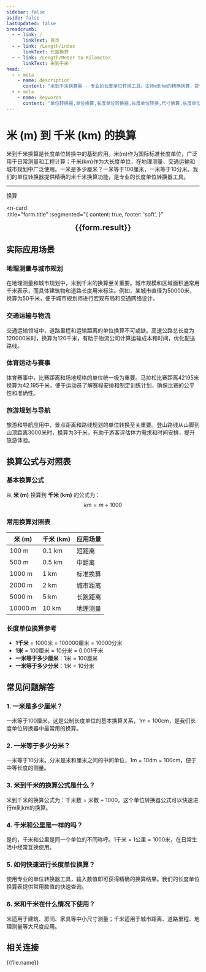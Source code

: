 ```yaml
---
sidebar: false
aside: false
lastUpdated: false
breadcrumb:
  - - link: /
      linkText: 首页
  - - link: /Length/index
      linkText: 长度换算
  - - link: /Length/Meter-to-Kilometer
      linkText: 米到千米
head:
  - - meta
    - name: description
      content: "米到千米换算器 - 专业的长度单位转换工具。支持m到km的精确换算，提供单位转换器、长度单位换算表和尺寸换算。一米是多少厘米？一米等于多少分米？专业解答米单位换算问题。"
  - - meta
    - name: keywords
      content: "单位转换器,单位换算,长度单位转换器,长度单位转换,尺寸换算,长度单位换算表,一米是多少厘米,一米等于多少分米,米,一分米等于多少厘米,一公尺,米的英文,米的单位,m单位,分米,公尺,一米等于多少厘米,1m等于多少cm,一米,米和厘米的换算,m是什么单位,1m是多少,1米等于多少厘米"
---
```

# 米 (m) 到 千米 (km) 的换算

米到千米换算是长度单位转换中的基础应用。米(m)作为国际标准长度单位，广泛用于日常测量和工程计算；千米(km)作为大长度单位，在地理测量、交通运输和城市规划中广泛使用。一米是多少厘米？一米等于100厘米，一米等于10分米。我们的单位转换器提供精确的米千米换算功能，是专业的长度单位转换器工具。

---
<script setup>
import { onMounted, reactive, inject, ref } from 'vue'
import { NButton, NForm, NFormItem, NInput, NInputNumber, NSelect, NCard, useMessage,NGrid ,NGi } from 'naive-ui'
import { defineClientComponent } from 'vitepress'
import { Length } from '../files';
const seoKey = ['单位转换器','单位换算','长度单位转换器','长度单位转换','尺寸换算','长度单位换算','长度单位换算表','一米是多少厘米啊','一米等于多少分米','米','一米是多少厘米','一分米等于多少厘米','一公尺','米的英文','米的单位','m单位','分米','公尺','一米等于多少厘米','米','1m等于多少cm','一米','米和厘米的换算','m单位','k是什么单位','一米等于多少厘米','m是什么单位','1m是多少','1米等于多少厘米','m']
const convert = inject('convert')

const form = reactive({
  number: null,
  result: '',
  title:'米 (m) 到千米 (km) 的长度单位换算',
})

const convertHandler = () => {
  if (form.number !== null && !isNaN(form.number)) {
    const convertedValue = parseFloat(form.number) / 1000
    form.result = `${form.number}m = ${convertedValue.toFixed(3)}km`
  } else {
    form.result = '请输入有效的数值。'
  }
}
</script>

<n-form size="large" :model="form">
  <n-form-item label="米 (m)">
    <n-input-number v-model:value="form.number" placeholder="输入米" style="width: 100%" />
  </n-form-item>
  <n-form-item>
    <n-button type="info" @click="convertHandler" block>换算</n-button>
  </n-form-item>
</n-form>

<n-card  
  :title="form.title"
  :segmented="{
    content: true,
    footer: 'soft',
  }"
>
  <div  style="text-align:center;font-size:20px;">
    <strong>{{form.result}}</strong>
  </div>
    <template #footer>
    <div>
      <span v-for="item of seoKey">{{item}}，</span>
    </div>
  </template>
</n-card>

## 实际应用场景

### 地理测量与城市规划
在地理测量和城市规划中，米到千米的换算至关重要。城市规模和区域面积通常用千米表示，而具体建筑物和道路长度用米标注。例如，某城市直径为50000米，换算为50千米，便于城市规划师进行宏观布局和交通网络设计。

### 交通运输与物流
交通运输领域中，道路里程和运输距离的单位换算不可或缺。高速公路总长度为120000米时，换算为120千米，有助于物流公司计算运输成本和时间，优化配送路线。

### 体育运动与赛事
体育赛事中，比赛距离和场地规格的单位统一极为重要。马拉松比赛距离42195米换算为42.195千米，便于运动员了解赛程安排和制定训练计划，确保比赛的公平性和准确性。

### 旅游规划与导航
旅游和导航应用中，景点距离和路线规划的单位转换至关重要。登山路线从山脚到山顶距离3000米时，换算为3千米，有助于游客评估体力需求和时间安排，提升旅游体验。

## 换算公式与对照表

### 基本换算公式
从 **米 (m)** 换算到 **千米 (km)** 的公式为：
$$ km = m \div 1000 $$

### 常用换算对照表
| 米 (m) | 千米 (km) | 应用场景 |
|--------|-----------|----------|
| 100 m | 0.1 km | 短距离 |
| 500 m | 0.5 km | 中距离 |
| 1000 m | 1 km | 标准换算 |
| 2000 m | 2 km | 城市距离 |
| 5000 m | 5 km | 长跑距离 |
| 10000 m | 10 km | 地理测量 |

### 长度单位换算参考
- **1千米** = 1000米 = 100000厘米 = 10000分米
- **1米** = 100厘米 = 10分米 = 0.001千米
- **一米等于多少厘米**：1米 = 100厘米
- **一米等于多少分米**：1米 = 10分米

## 常见问题解答

### 1. 一米是多少厘米？
一米等于100厘米。这是公制长度单位的基本换算关系，1m = 100cm，是我们长度单位转换器中最常用的换算。

### 2. 一米等于多少分米？
一米等于10分米。分米是米和厘米之间的中间单位，1m = 10dm = 100cm，便于中等长度的测量。

### 3. 米到千米的换算公式是什么？
米到千米的换算公式为：千米数 = 米数 ÷ 1000。这个单位转换器公式可以快速进行m到km的换算。

### 4. 千米和公里是一样的吗？
是的，千米和公里是同一个单位的不同称呼。1千米 = 1公里 = 1000米，在日常生活中经常互换使用。

### 5. 如何快速进行长度单位换算？
使用专业的单位转换器工具，输入数值即可获得精确的换算结果。我们的长度单位换算表提供常用数值的快速查询。

### 6. 米和千米在什么情况下使用？
米适用于建筑、房间、家具等中小尺寸测量；千米适用于城市距离、道路里程、地理测量等大尺度应用。

## 相关连接
<n-grid x-gap="12" :cols="2">
  <n-gi v-for="(file, index) in Length" :key="index">
    <n-button
      text
      tag="a"
      :href="file.path"
      type="info"
    >
      {{file.name}}
    </n-button>
  </n-gi>
</n-grid>